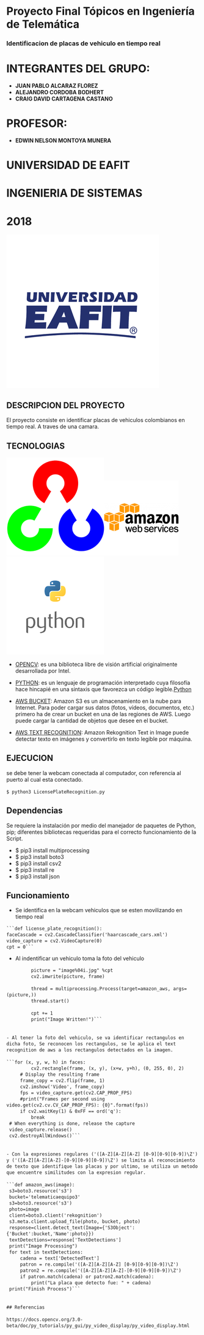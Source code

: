 # Proyecto Final Tópicos en Ingeniería de Telemática 
   ### Identificacion de placas de vehiculo en tiempo real
  
  # INTEGRANTES DEL GRUPO:
- **JUAN PABLO ALCARAZ FLOREZ**
- **ALEJANDRO CORDOBA BODHERT**
- **CRAIG DAVID CARTAGENA CASTANO**

# PROFESOR:
- **EDWIN NELSON MONTOYA MUNERA**



# UNIVERSIDAD DE EAFIT

# INGENIERIA DE SISTEMAS

# 2018

![Eafit Logo](eafit.png)



  ## DESCRIPCION DEL PROYECTO
  
  El proyecto consiste en identificar placas de vehiculos colombianos en tiempo real. A traves de una camara.

  ## TECNOLOGIAS
  
  ![opencv](opencvicono.png)![aws](aws.png)![python](pythonicono.png)

   - [OPENCV](https://opencv.org/): es una biblioteca libre de visión artificial originalmente desarrollada por Intel. 
   
   - [PYTHON](https://www.python.org/): es un lenguaje de programación interpretado cuya filosofía hace hincapié en una sintaxis que favorezca un código legible.[Python](https://www.python.org/)
   
   - [AWS BUCKET](https://docs.aws.amazon.com/es_es/AmazonS3/latest/dev/UsingBucket.html): Amazon S3 es un almacenamiento en la nube para Internet. Para poder cargar sus datos (fotos, vídeos, documentos, etc.) primero ha de crear un bucket en una de las regiones de AWS. Luego puede cargar la cantidad de objetos que desee en el bucket.   
   
   - [AWS TEXT RECOGNITION](https://docs.aws.amazon.com/rekognition/latest/dg/text-detection.html): Amazon Rekognition Text in Image puede detectar texto en imágenes y convertirlo en texto legible por máquina. 
   
   ## EJECUCION
   
   se debe tener la webcam conectada al computador, con referencia al puerto al cual esta conectado.
   

  ``` $ python3 LicensePlateRecognition.py  ```


   ## Dependencias

   Se requiere la instalación por medio del manejador de paquetes de Python, pip; diferentes bibliotecas requeridas para el correcto funcionamiento de la Script.
   
   - $ pip3 install multiprocessing
   - $ pip3 install boto3
   - $ pip3 install csv2
   - $ pip3 install re
   - $ pip3 install json

   ## Funcionamiento
   
   - Se identifica en la webcam vehiculos que se esten movilizando en tiempo real
   
    ```def license_plate_recognition():
    faceCascade = cv2.CascadeClassifier('haarcascade_cars.xml')
    video_capture = cv2.VideoCapture(0)
    cpt = 0```
    
   - Al indentificar un vehiculo toma la foto del vehiculo
   
   ```if len(photo) > 4:
            picture = "image%04i.jpg" %cpt
            cv2.imwrite(picture, frame)
            
            thread = multiprocessing.Process(target=amazon_aws, args=(picture,))
            thread.start()
            
            cpt += 1
            print("Image Written!")```
            
            
   - Al tener la foto del vehiculo, se va identificar rectangulos en dicha foto, Se reconocen los rectangulos, se le aplica el text recognition de aws a los rectangulos detectados en la imagen.
   
   ```for (x, y, w, h) in faces:
            cv2.rectangle(frame, (x, y), (x+w, y+h), (0, 255, 0), 2)
        # Display the resulting frame
        frame_copy = cv2.flip(frame, 1)
        cv2.imshow('Video', frame_copy)
        fps = video_capture.get(cv2.CAP_PROP_FPS)
        #print("Frames per second using video.get(cv2.cv.CV_CAP_PROP_FPS): {0}".format(fps))
        if cv2.waitKey(1) & 0xFF == ord('q'):
            break
    # When everything is done, release the capture
    video_capture.release()
    cv2.destroyAllWindows()```
    
 
   - Con la expresiones regulares ('([A-Z][A-Z][A-Z] [0-9][0-9][0-9])\Z') y ('([A-Z][A-Z][A-Z]-[0-9][0-9][0-9])\Z') se limita al reconocimiento de texto que identifique las placas y por ultimo, se utiliza un metodo que encuentre similitudes con la expresion regular.
   
   ```def amazon_aws(image):
    s3=boto3.resource('s3')
    bucket='telematicaequipo3'
    s3=boto3.resource('s3')
    photo=image
    client=boto3.client('rekognition')
    s3.meta.client.upload_file(photo, bucket, photo)
    response=client.detect_text(Image={'S3Object':{'Bucket':bucket,'Name':photo}})
    textDetections=response['TextDetections']
    print("Image Processing")
    for text in textDetections:
        cadena = text['DetectedText']
        patron = re.compile('([A-Z][A-Z][A-Z] [0-9][0-9][0-9])\Z')
        patron2 = re.compile('([A-Z][A-Z][A-Z]-[0-9][0-9][0-9])\Z')
        if patron.match(cadena) or patron2.match(cadena):
            print("La placa que detecto fue: " + cadena)
    print("Finish Process")```

   
## Referencias

https://docs.opencv.org/3.0-beta/doc/py_tutorials/py_gui/py_video_display/py_video_display.html
